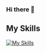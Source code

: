 ### Hi there 👋

## My Skills
[![My Skills](https://skillicons.dev/icons?i=ae,arduino,cpp,css,discord,docker,flutter,gatsby,github,haskell,html,ai,instagram,java,js,jquery,laravel,md,matlab,mysql,nodejs,ps,php,pr,processing,py,raspberrypi,react,regex,sass,stackoverflow,tensorflow,twitter,ts,unity,unreal,visualstudio,vscode,wordpress,xd&theme=dark&perline=5)](https://skillicons.dev)

<!--
**telur4/telur4** is a ✨ _special_ ✨ repository because its `README.md` (this file) appears on your GitHub profile.

Here are some ideas to get you started:

- 🔭 I’m currently working on ...
- 🌱 I’m currently learning ...
- 👯 I’m looking to collaborate on ...
- 🤔 I’m looking for help with ...
- 💬 Ask me about ...
- 📫 How to reach me: ...
- 😄 Pronouns: ...
- ⚡ Fun fact: ...
-->
